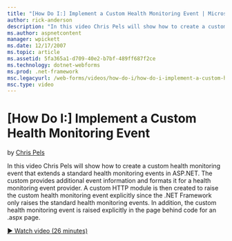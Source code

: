 ```yaml
---
title: "[How Do I:] Implement a Custom Health Monitoring Event | Microsoft Docs"
author: rick-anderson
description: "In this video Chris Pels will show how to create a custom health monitoring event that extends a standard health monitoring events in ASP.NET. The custom pro..."
ms.author: aspnetcontent
manager: wpickett
ms.date: 12/17/2007
ms.topic: article
ms.assetid: 5fa365a1-d709-40e2-b7bf-489ff687f2ce
ms.technology: dotnet-webforms
ms.prod: .net-framework
msc.legacyurl: /web-forms/videos/how-do-i/how-do-i-implement-a-custom-health-monitoring-event
msc.type: video
---
```

[How Do I:] Implement a Custom Health Monitoring Event
====================
by [Chris Pels](https://twitter.com/chrispels)

In this video Chris Pels will show how to create a custom health monitoring event that extends a standard health monitoring events in ASP.NET. The custom provides additional event information and formats it for a health monitoring event provider. A custom HTTP module is then created to raise the custom health monitoring event explicitly since the .NET Framework only raises the standard health monitoring events. In addition, the custom health monitoring event is raised explicitly in the page behind code for an .aspx page.

[&#9654; Watch video (26 minutes)](https://channel9.msdn.com/Blogs/ASP-NET-Site-Videos/how-do-i-implement-a-custom-health-monitoring-event)